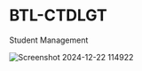 # BTL-CTDLGT
Student Management

![Screenshot 2024-12-22 114922](https://github.com/user-attachments/assets/f9ba334f-9f9e-433e-a327-404e9ae44733)

